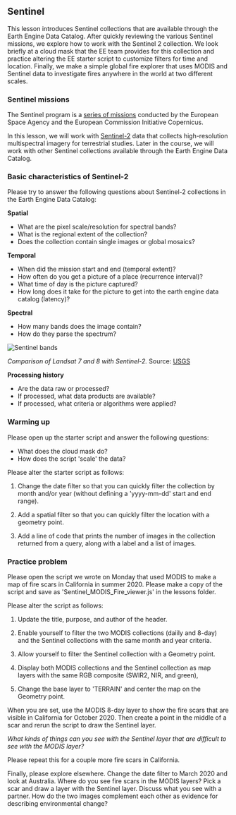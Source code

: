 ## Sentinel  

This lesson introduces Sentinel collections that are available through the Earth Engine Data Catalog. After quickly reviewing the various Sentinel missions, we explore how to work with the Sentinel 2 collection. We look briefly at a cloud mask that the EE team provides for this collection and practice altering the EE starter script to customize filters for time and location. Finally, we make a simple global fire explorer that uses MODIS and Sentinel data to investigate fires anywhere in the world at two different scales.   


### Sentinel missions  

The Sentinel program is a [series of missions](https://sentinel.esa.int/web/sentinel/missions) conducted by the European Space Agency and the European Commission Initiative Copernicus.  

In this lesson, we will work with [Sentinel-2](https://sentinel.esa.int/web/sentinel/missions/sentinel-2) data that collects high-resolution multispectral imagery for terrestrial studies. Later in the course, we will work with other Sentinel collections available through the Earth Engine Data Catalog.    

### Basic characteristics of Sentinel-2    

Please try to answer the following questions about Sentinel-2 collections in the Earth Engine Data Catalog:

__Spatial__  

- What are the pixel scale/resolution for spectral bands?    
- What is the regional extent of the collection?  
- Does the collection contain single images or global mosaics?  

__Temporal__  

- When did the mission start and end (temporal extent)?  
- How often do you get a picture of a place (recurrence interval)?  
- What time of day is the picture captured?  
- How long does it take for the picture to get into the earth engine data catalog (latency)?  

__Spectral__   

- How many bands does the image contain?  
- How do they parse the spectrum?  

![Sentinel bands](https://d9-wret.s3.us-west-2.amazonaws.com/assets/palladium/production/s3fs-public/styles/full_width/public/thumbnails/image/dmidS2LS7Comparison.png?itok=BQqyWSGJ)  

_Comparison of Landsat 7 and 8 with Sentinel-2._ Source: [USGS](https://www.usgs.gov/centers/eros/science/usgs-eros-archive-sentinel-2-comparison-sentinel-2-and-landsat)  

__Processing history__  
- Are the data raw or processed?  
- If processed, what data products are available?  
- If processed, what criteria or algorithms were applied?  

### Warming up   

Please open up the starter script and answer the following questions:

* What does the cloud mask do?  
* How does the script 'scale' the data?  

Please alter the starter script as follows:  

1. Change the date filter so that you can quickly filter the collection by month and/or year (without defining a 'yyyy-mm-dd' start and end range).  

2. Add a spatial filter so that you can quickly filter the location with a geometry point.  

3. Add a line of code that prints the number of images in the collection returned from a query, along with a label and a list of images.

### Practice problem  

Please open the script we wrote on Monday that used MODIS to make a map of fire scars in California in summer 2020. Please make a copy of the script and save as 'Sentinel_MODIS_Fire_viewer.js' in the lessons folder.    

Please alter the script as follows:  

1. Update the title, purpose, and author of the header.  

2. Enable yourself to filter the two MODIS collections (daiily and 8-day) and the Sentinel collections with the same month and year criteria.  

3. Allow yourself to filter the Sentinel collection with a Geometry point.  

4. Display both MODIS collections and the Sentinel collection as map layers with the same RGB composite (SWIR2, NIR, and green),  

5. Change the base layer to 'TERRAIN' and center the map on the Geometry point.  

When you are set, use the MODIS 8-day layer to show the fire scars that are visible in California for October 2020. Then create a point in the middle of a scar and rerun the script to draw the Sentinel layer.   

_What kinds of things can you see with the Sentinel layer that are difficult to see with the MODIS layer?_

Please repeat this for a couple more fire scars in California.  

Finally, please explore elsewhere. Change the date filter to March 2020 and look at Australia. Where do you see fire scars in the MODIS layers? Pick a scar and draw a layer with the Sentinel layer. Discuss what you see with a partner. How do the two images complement each other as evidence for describing environmental change?  
